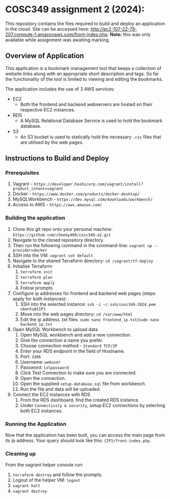 # COSC349 assignment 2 (2024): 

This repository contains the files required to build and deploy an application in the cloud. Site can be accessed here: http://ec2-107-22-79-207.compute-1.amazonaws.com/front-index.php. **Note:** this was only available while assignment was awaiting marking.

## Overview of Application

This application is a bookmark management tool that keeps a collection of website links along with an appropriate short description and tags. So far the functionality of the tool is limited to viewing and editing the bookmarks. 

The application includes the use of 3 AWS services:
- EC2
    - Both the frontend and backend webservers are hosted on their respective EC2 instances.
- RDS
    - A MySQL Relational Database Service is used to hold the bookmark database.
- S3
    - An S3 bucket is used to statically hold the necessary `.css` files that are utilised by the web pages.

## Instructions to Build and Deploy

### Prerequisites

1. Vagrant - `https://developer.hashicorp.com/vagrant/install?product_intent=vagrant`
2. Docker - `https://www.docker.com/products/docker-desktop/`
3. MySQLWorkbench - `https://dev.mysql.com/downloads/workbench/`
4. Access to AWS - `https://aws.amazon.com/`

### Building the application

1. Clone this git repo onto your personal machine: `https://github.com/cheeky489/cosc349-a2.git`
2. Navigate to the cloned repository directory.
3. Then run the following command in the command-line: `vagrant up --provider=docker`
4. SSH into the VM: `vagrant ssh default`
5. Navigate to the shared Terraform directory: `cd /vagrant/tf-deploy`
6. Initialise Terraform
    1. `terraform init`
    2. `terraform plan`
    3. `terraform apply`
    4. Follow prompts
7. Configure ip addresses for frontend and backend web pages (steps apply for both instances):
    1. SSH into the selected instance: `ssh -i ~/.ssh/cosc349-2024.pem ubuntu@{IP}`
    2. Move into the web pages directory: `cd /var/www/html`
    3. Edit the ip address .txt files: `sudo nano frontend_ip.txt`/`sudo nano backend_ip.txt`
8. Open MySQL Workbench to upload data
    1. Open MySQL workbench and add a new connection.
    2. Give the connection a name you prefer.
    3. Choose connection method - `Standard TCP/IP`
    4. Enter your RDS endpoint in the field of Hostname.
    5. Port: `3306`
    6. Username: `webuser`
    7. Password: `lolpassword`
    8. Click Test Connection to make sure you are connected.
    9. Open the connection.
    10. Open the supplied `setup-database.sql` file from workbench.
    11. Run the file and data will be uploaded.
9. Connect the EC2 instances with RDS
    1. From the RDS dashboard, find the created RDS instance.
    2. Under `Connectivity & security`, setup EC2 connections by selecting both EC2 instances.

### Running the Application

Now that the application has been built, you can access the main page from its ip address. Your query should look like this: `{IP}/front-index.php`.

### Cleaning up
From the vagrant helper console run:
1. `terraform destroy` and follow the prompts.
2. Logout of the helper VM: `logout`
3. `vagrant halt`
4. `vagrant destroy`

